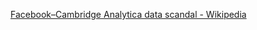 ﻿[Facebook–Cambridge Analytica data scandal - Wikipedia](https://en.wikipedia.org/wiki/Facebook%E2%80%93Cambridge_Analytica_data_scandal)